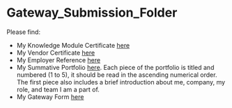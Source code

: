 # Gateway_Submission_Folder

Please find:

- My Knowledge Module Certificate [here](Gateway_Submission_Folder/MC38630355.pdf)
- My Vendor Certificate [here](Gateway_Submission_Folder/VT38650986.pdf)
- My Employer Reference [here]()
- My Summative Portfolio [here](Gateway_Submission_Folder/Summative_Portfolio). Each piece of the portfolio is titled and numbered (1 to 5), it should be read in the ascending numerical order. The first piece also includes a brief introduction about me, company, my role, and team I am a part of.
- My Gateway Form [here]()
